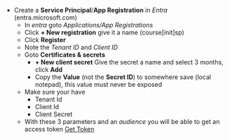 - Create a **Service Principal**/**App Registration** in *Entra* (entra.microsoft.com)
  - In *entra* goto *Applications/App Registrations*
  - Click **+ New registration** give it a name (course[init]sp)
  - Click **Register**
  - Note the *Tenant ID* and *Client ID*
  - Goto **Certificates & secrets**
    - **+ New client secret** Give the secret a name and select 3 months, click **Add**
    - Copy the **Value** (not the **Secret ID**) to somewhere save (local notepad), this value must never be exposed
  - Make sure your have
    - Tenant Id
    - Client Id
    - Client Secret
  - With these 3 parameters and an *audience* you will be able to get an access token [Get Token](/Courses/Templates/Tokens/Get_Token.md)


